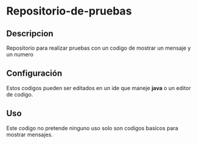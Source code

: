 # Repositorio-de-pruebas
## Descripcion
Repositorio para realizar pruebas con un codigo de mostrar un mensaje y un numero
## Configuración
Estos codigos pueden ser editados en un ide que maneje **java** o un editor de codigo. 
## Uso
Este codigo no pretende ninguno uso solo son codigos basicos para mostrar mensajes. 



